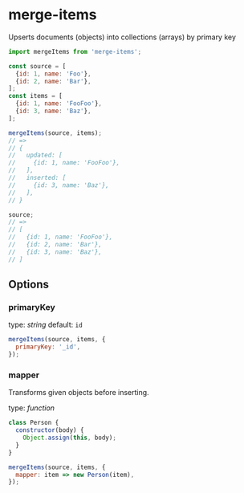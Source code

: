 # merge-items

Upserts documents (objects) into collections (arrays) by primary key

```js
import mergeItems from 'merge-items';

const source = [
  {id: 1, name: 'Foo'},
  {id: 2, name: 'Bar'},
];
const items = [
  {id: 1, name: 'FooFoo'},
  {id: 3, name: 'Baz'},
];

mergeItems(source, items);
// =>
// {
//   updated: [
//     {id: 1, name: 'FooFoo'},
//   ],
//   inserted: [
//     {id: 3, name: 'Baz'},
//   ],
// }

source;
// =>
// [
//   {id: 1, name: 'FooFoo'},
//   {id: 2, name: 'Bar'},
//   {id: 3, name: 'Baz'},
// ]
```

## Options

### primaryKey

type: *string*
default: `id`

```js
mergeItems(source, items, {
  primaryKey: '_id',
});
```

### mapper

Transforms given objects before inserting.

type: *function*

```js
class Person {
  constructor(body) {
    Object.assign(this, body);
  }
}

mergeItems(source, items, {
  mapper: item => new Person(item),
});
```